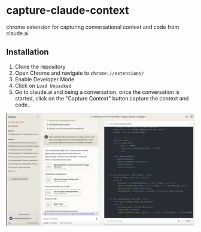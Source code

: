 
# capture-claude-context

chrome extension for capturing conversational context and code from claude.ai

## Installation
1. Clone the repository
2. Open Chrome and navigate to `chrome://extensions/`
3. Enable Developer Mode
4. Click on `Load Unpacked`
5. Go to claude.ai and being a conversation. once the conversation is started, click on the "Capture Context" button capture the context and code.

![Example Image](demo.png)
